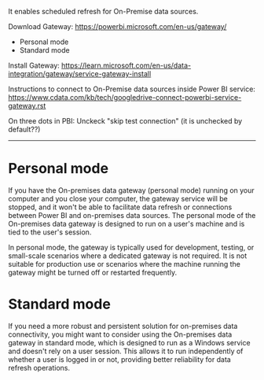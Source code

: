 It enables scheduled refresh for On-Premise data sources.

Download Gateway: https://powerbi.microsoft.com/en-us/gateway/
- Personal mode
- Standard mode

Install Gateway: https://learn.microsoft.com/en-us/data-integration/gateway/service-gateway-install

Instructions to connect to On-Premise data sources inside Power BI service: https://www.cdata.com/kb/tech/googledrive-connect-powerbi-service-gateway.rst

On three dots in PBI: Unckeck "skip test connection" (it is unchecked by default??)

---

# Personal mode

If you have the On-premises data gateway (personal mode) running on your computer and you close your computer, the gateway service will be stopped, and it won't be able to facilitate data refresh or connections between Power BI and on-premises data sources. The personal mode of the On-premises data gateway is designed to run on a user's machine and is tied to the user's session.

In personal mode, the gateway is typically used for development, testing, or small-scale scenarios where a dedicated gateway is not required. It is not suitable for production use or scenarios where the machine running the gateway might be turned off or restarted frequently.

# Standard mode

If you need a more robust and persistent solution for on-premises data connectivity, you might want to consider using the On-premises data gateway in standard mode, which is designed to run as a Windows service and doesn't rely on a user session. This allows it to run independently of whether a user is logged in or not, providing better reliability for data refresh operations.